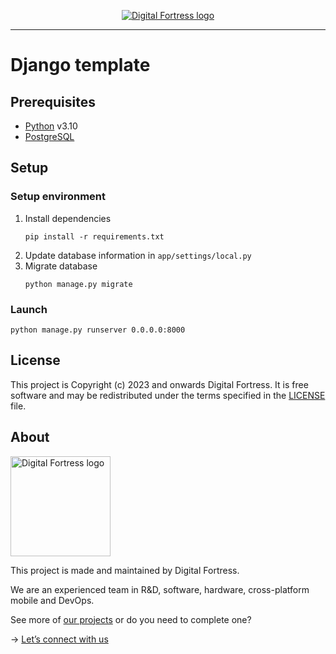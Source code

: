 <p align="center">
  <a href="https://www.digitalfortress.dev/">
    <picture>
      <source media="(prefers-color-scheme: dark)" srcset="https://okela-bucket-s3.s3.ap-southeast-1.amazonaws.com/logo/Digital+Fortress+-+Logo.png">
      <img alt="Digital Fortress logo" src="https://okela-bucket-s3.s3.ap-southeast-1.amazonaws.com/logo/Digital+Fortress+-+Logo.png">
    </picture>    
  </a>
</p>

---

# Django template

## Prerequisites
- [Python](https://www.python.org/) v3.10
- [PostgreSQL](https://www.postgresql.org/)

## Setup

### Setup environment

1. Install dependencies
   ```
   pip install -r requirements.txt
   ```
2. Update database information in `app/settings/local.py`
3. Migrate database
   ```
   python manage.py migrate
   ```

### Launch
   ```
   python manage.py runserver 0.0.0.0:8000
   ```

## License

This project is Copyright (c) 2023 and onwards Digital Fortress. It is free software and may be redistributed under the terms specified in the [LICENSE] file.

[LICENSE]: /LICENSE

## About
<a href="https://www.digitalfortress.dev/">
  <picture>
    <source media="(prefers-color-scheme: dark)" srcset="https://okela-bucket-s3.s3.ap-southeast-1.amazonaws.com/logo/Digital+Fortress+-+Logo.png">
    <img alt="Digital Fortress logo" src="https://okela-bucket-s3.s3.ap-southeast-1.amazonaws.com/logo/Digital+Fortress+-+Logo.png" width="160">
  </picture>
</a>

This project is made and maintained by Digital Fortress.

We are an experienced team in R&D, software, hardware, cross-platform mobile and DevOps.

See more of [our projects][projects] or do you need to complete one?

-> [Let’s connect with us][website]

[projects]: https://github.com/digitalfortress-dev
[website]: https://www.digitalfortress.dev
